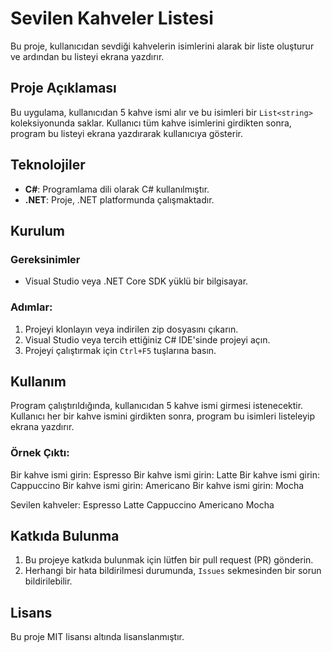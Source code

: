 # Sevilen Kahveler Listesi

Bu proje, kullanıcıdan sevdiği kahvelerin isimlerini alarak bir liste oluşturur ve ardından bu listeyi ekrana yazdırır.

## Proje Açıklaması

Bu uygulama, kullanıcıdan 5 kahve ismi alır ve bu isimleri bir `List<string>` koleksiyonunda saklar. Kullanıcı tüm kahve isimlerini girdikten sonra, program bu listeyi ekrana yazdırarak kullanıcıya gösterir.

## Teknolojiler

- **C#**: Programlama dili olarak C# kullanılmıştır.
- **.NET**: Proje, .NET platformunda çalışmaktadır.

## Kurulum

### Gereksinimler
- Visual Studio veya .NET Core SDK yüklü bir bilgisayar.

### Adımlar:
1. Projeyi klonlayın veya indirilen zip dosyasını çıkarın.
2. Visual Studio veya tercih ettiğiniz C# IDE'sinde projeyi açın.
3. Projeyi çalıştırmak için `Ctrl+F5` tuşlarına basın.

## Kullanım

Program çalıştırıldığında, kullanıcıdan 5 kahve ismi girmesi istenecektir. Kullanıcı her bir kahve ismini girdikten sonra, program bu isimleri listeleyip ekrana yazdırır.

### Örnek Çıktı:
Bir kahve ismi girin: Espresso Bir kahve ismi girin: Latte Bir kahve ismi girin: Cappuccino Bir kahve ismi girin: Americano Bir kahve ismi girin: Mocha

Sevilen kahveler: Espresso Latte Cappuccino Americano Mocha


## Katkıda Bulunma

1. Bu projeye katkıda bulunmak için lütfen bir pull request (PR) gönderin.
2. Herhangi bir hata bildirilmesi durumunda, `Issues` sekmesinden bir sorun bildirilebilir.

## Lisans

Bu proje MIT lisansı altında lisanslanmıştır.
